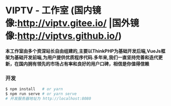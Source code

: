 VIPTV - 工作室 (国内镜像:http://viptv.gitee.io/ |国外镜像:http://viptvs.github.io/)
===============
**本工作室由多个资深站长自由组建的,主要以ThinkPHP为基础开发后端,VueJs框架为基础开发前端,为用户提供优质程序代码.多年来,我们一直坚持完善和迭代更新，在国内拥有领先的市场占有率和良好的用户口碑，相信是你值得信赖**
### 开发

```bash
$ npm install   # or yarn
$ npm run serve # or yarn serve
# 开发服务器地址为 http://localhost:8080
```
